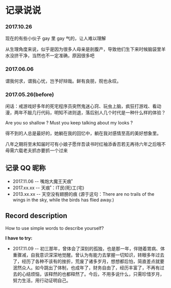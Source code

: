# 记录说说


### 2017.10.26
<p>现在的有些小伙子 gay 里 gay 气的，让人难以理解</p>
<p>从生理角度来说，似乎是因为很多人母亲是剖腹产，导致他们生下来时候脑袋里羊水没挤干净，当然也不一定准确，原因很多吧</p>


### 2017.06.06
<p>谓我何求，谓我心忧，岂予好辩哉。鲜有良朋，贶也永叹。</p>


### 2017.05.26(before)
<p>闲话：戒游戏好多年的死宅程序员突然鬼迷心窍、玩虫上脑，疯狂打游戏、看动漫，两年不敲几行代码，明知不进则退，落后别人几个时代是一种什么样的体验？</p>

<p>Are you so shallow ? Must you keep talking about my looks ?</p>

<p>得不到的人总是最好的，她躺在我的回忆中，躺在我对感情至高的美好想象里。</p>

<p>八年之期将至未知届时可有小娘子愿伴吾读书时红袖添香否若无再待六年之后哦不毋需六载老夫抓亦要抓一个过来</p>




















## 记录 QQ 昵称

* 2017.11.06 -- 嘴炮大魔王天痕˚
* 2017.xx.xx -- 天痕˚：IT民(死)工(宅)
* 2013.xx.xx -- 天空没有翅膀的痕 (源于这句：There are no trails of the wings in the sky, while the birds has flied away.)


## Record description

How to use simple words to describe yourself?

**I have to try:**

* 2017.11.09 -- 初三那年，曾体会了深刻的孤独，也是那一年，伴随着胃病、体重骤减，自我意识深深地觉醒。曾认为有能力去掌握一切知识，转眼多年过去了，经历了各种不该有的挫折，荒废了诸多岁月，想想都后怕，简直差点就要泯然众人。如今跳出了体制，也成年了，财务自由了，经历丰富了，不再有过去的心结烦恼，该释然的也都释然了。今后，不用多说什么，只需珍惜岁月，努力生活，用行动证明自己。

